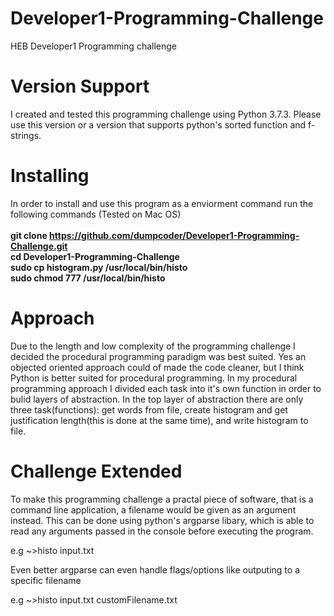 # Developer1-Programming-Challenge
HEB Developer1 Programming challenge

# Version Support
  I created and tested this programming challenge using Python 3.7.3.
Please use this version or a version that supports python's sorted function and f-strings.

# Installing
In order to install and use this program as a enviorment command run the following commands (Tested on Mac OS)</br>
</br>
<b>
git clone https://github.com/dumpcoder/Developer1-Programming-Challenge.git</br>
cd Developer1-Programming-Challenge</br>
sudo cp histogram.py /usr/local/bin/histo</br>
sudo chmod 777 /usr/local/bin/histo</br>
</b>

# Approach 
 <p> Due to the length and low complexity of the programming challenge I decided the
procedural programming paradigm was best suited. Yes an objected oriented approach could of
made the code cleaner, but I think Python is better suited for procedural programming. 
  In my procedural programming approach I divided each task into it's own function in order to
bulid layers of abstraction. In the top layer of abstraction there are only three task(functions):
get words from file, create histogram and get justification length(this is done at the same time),
and write histogram to file.</p>

# Challenge Extended
<p>To make this programming challenge a practal piece of software, that is a command line application,
a filename would be given as an argument instead. This can be done using python's argparse libary, 
which is able to read any arguments passed in the console before executing the program.</p>
e.g  ~>histo input.txt
<p>Even better argparse can even handle flags/options like outputing to a specific filename</p>
e.g ~>histo input.txt customFilename.txt
